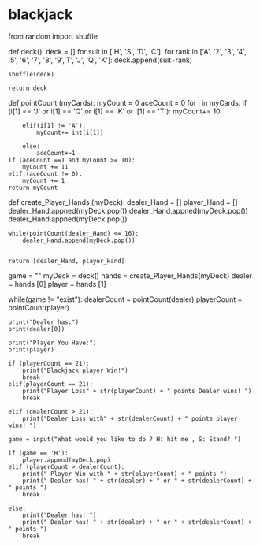 # blackjack



from random import shuffle

def deck():
    deck = []
    for suit in ['H', 'S', 'D', 'C']:
        for rank in ['A', '2', '3', '4', '5', '6', '7', '8', '9','T', 'J', 'Q', 'K']:
            deck.append(suit+rank)


    shuffle(deck)

    return deck

def pointCount (myCards):
    myCount = 0
    aceCount = 0
    for i in myCards:
        if (i[1] == 'J' or i[1] == 'Q' or i[1] == 'K' or i[1] == 'T'):
            myCount+= 10

        elif(i[1] != 'A'):
            myCount+= int(i[1])

        else:
            aceCount+=1
    if (aceCount ==1 and myCount >= 10):
        myCount += 11
    elif (aceCount != 0):
        myCount += 1
    return myCount



def create_Player_Hands (myDeck):
    dealer_Hand = []
    player_Hand = []
    dealer_Hand.appned(myDeck.pop())
    dealer_Hand.appned(myDeck.pop())
    dealer_Hand.appned(myDeck.pop())

    while(pointCount(dealer_Hand) <= 16):
        dealer_Hand.append(myDeck.pop())


    return [dealer_Hand, player_Hand]

game = ""
myDeck = deck()
hands = create_Player_Hands(myDeck)
dealer = hands [0]
player = hands [1]

while(game != "exist"):
    dealerCount = pointCount(dealer)
    playerCount = pointCount(player)

    print("Dealer has:")
    print(dealer[0])

    print("Player You Have:")
    print(player)

    if (playerCount == 21):
        print("Blackjack player Win!")
        break
    elif(playerCount == 21):
        print("Player Loss" + str(playerCount) + " points Dealer wins! ")
        break

    elif (dealerCount > 21):
        print("Dealer Loss with" + str(dealerCount) + " points player wins! ")

    game = input("What would you like to do ? H: hit me , S: Stand? ")

    if (game == 'H'):
        player.append(myDeck.pop)
    elif (playerCount > dealerCount):
        print(" Player Win with " + str(playerCount) + " points ")
        print(" Dealer has! " + str(dealer) + " or " + str(dealerCount) + " points ")
        break

    else:
        print("Dealer has! ")
        print(" Dealer has! " + str(dealer) + " or " + str(dealerCount) + " points ")
        break







    









